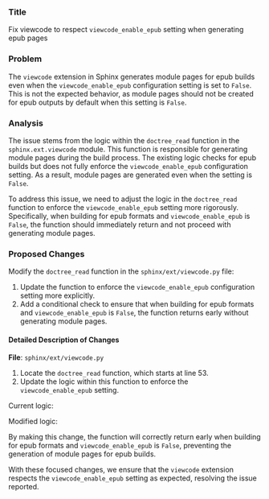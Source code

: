 ### Title
Fix viewcode to respect `viewcode_enable_epub` setting when generating epub pages

### Problem
The `viewcode` extension in Sphinx generates module pages for epub builds even when the `viewcode_enable_epub` configuration setting is set to `False`. This is not the expected behavior, as module pages should not be created for epub outputs by default when this setting is `False`.

### Analysis
The issue stems from the logic within the `doctree_read` function in the `sphinx.ext.viewcode` module. This function is responsible for generating module pages during the build process. The existing logic checks for epub builds but does not fully enforce the `viewcode_enable_epub` configuration setting. As a result, module pages are generated even when the setting is `False`.

To address this issue, we need to adjust the logic in the `doctree_read` function to enforce the `viewcode_enable_epub` setting more rigorously. Specifically, when building for epub formats and `viewcode_enable_epub` is `False`, the function should immediately return and not proceed with generating module pages.

### Proposed Changes
Modify the `doctree_read` function in the `sphinx/ext/viewcode.py` file:

1. Update the function to enforce the `viewcode_enable_epub` configuration setting more explicitly.
2. Add a conditional check to ensure that when building for epub formats and `viewcode_enable_epub` is `False`, the function returns early without generating module pages.

#### Detailed Description of Changes

**File**: `sphinx/ext/viewcode.py`
1. Locate the `doctree_read` function, which starts at line 53.
2. Update the logic within this function to enforce the `viewcode_enable_epub` setting.

Current logic:


Modified logic:


By making this change, the function will correctly return early when building for epub formats and `viewcode_enable_epub` is `False`, preventing the generation of module pages for epub builds.

With these focused changes, we ensure that the `viewcode` extension respects the `viewcode_enable_epub` setting as expected, resolving the issue reported.